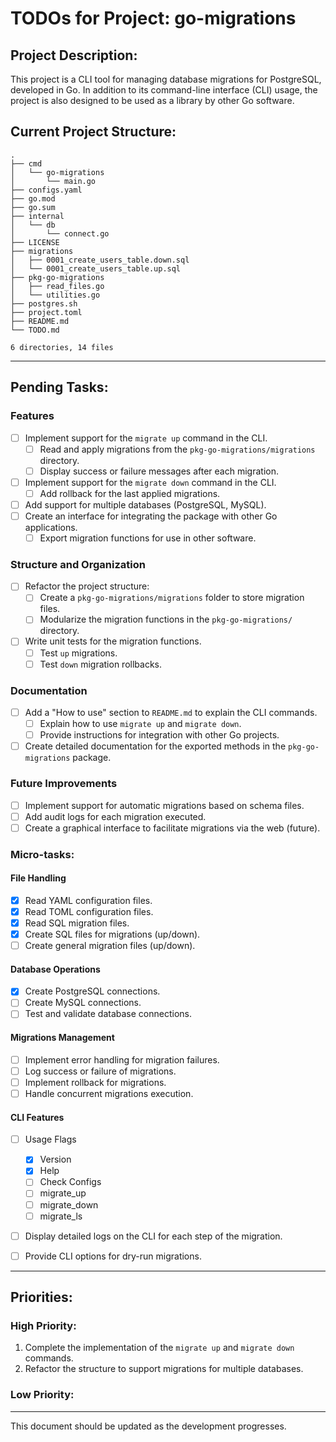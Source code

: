 # TODOs for Project: go-migrations

## Project Description:
This project is a CLI tool for managing database migrations for PostgreSQL, developed in Go. In addition to its command-line interface (CLI) usage, the project is also designed to be used as a library by other Go software.

## Current Project Structure:

```
.
├── cmd
│   └── go-migrations
│       └── main.go
├── configs.yaml
├── go.mod
├── go.sum
├── internal
│   └── db
│       └── connect.go
├── LICENSE
├── migrations
│   ├── 0001_create_users_table.down.sql
│   └── 0001_create_users_table.up.sql
├── pkg-go-migrations
│   ├── read_files.go
│   └── utilities.go
├── postgres.sh
├── project.toml
├── README.md
└── TODO.md

6 directories, 14 files
```

---

## Pending Tasks:

### Features
- [ ] Implement support for the `migrate up` command in the CLI.
  - [ ] Read and apply migrations from the `pkg-go-migrations/migrations` directory.
  - [ ] Display success or failure messages after each migration.
- [ ] Implement support for the `migrate down` command in the CLI.
  - [ ] Add rollback for the last applied migrations.
- [ ] Add support for multiple databases (PostgreSQL, MySQL).
- [ ] Create an interface for integrating the package with other Go applications.
  - [ ] Export migration functions for use in other software.

### Structure and Organization
- [ ] Refactor the project structure:
  - [ ] Create a `pkg-go-migrations/migrations` folder to store migration files.
  - [ ] Modularize the migration functions in the `pkg-go-migrations/` directory.
- [ ] Write unit tests for the migration functions.
  - [ ] Test `up` migrations.
  - [ ] Test `down` migration rollbacks.

### Documentation
- [ ] Add a "How to use" section to `README.md` to explain the CLI commands.
  - [ ] Explain how to use `migrate up` and `migrate down`.
  - [ ] Provide instructions for integration with other Go projects.
- [ ] Create detailed documentation for the exported methods in the `pkg-go-migrations` package.

### Future Improvements
- [ ] Implement support for automatic migrations based on schema files.
- [ ] Add audit logs for each migration executed.
- [ ] Create a graphical interface to facilitate migrations via the web (future).

### Micro-tasks:
#### File Handling
- [X] Read YAML configuration files.
- [X] Read TOML configuration files.
- [X] Read SQL migration files.
- [X] Create SQL files for migrations (up/down).
- [ ] Create general migration files (up/down).

#### Database Operations
- [X] Create PostgreSQL connections.
- [ ] Create MySQL connections.
- [ ] Test and validate database connections.

#### Migrations Management
- [ ] Implement error handling for migration failures.
- [ ] Log success or failure of migrations.
- [ ] Implement rollback for migrations.
- [ ] Handle concurrent migrations execution.
  
#### CLI Features
- [ ] Usage Flags
  - [X] Version
  - [X] Help
  - [ ] Check Configs
  - [ ] migrate_up
  - [ ] migrate_down
  - [ ] migrate_ls
- [ ] Display detailed logs on the CLI for each step of the migration.
- [ ] Provide CLI options for dry-run migrations.


---

## Priorities:

### High Priority:
1. Complete the implementation of the `migrate up` and `migrate down` commands.
2. Refactor the structure to support migrations for multiple databases.

### Low Priority:


---

This document should be updated as the development progresses.
